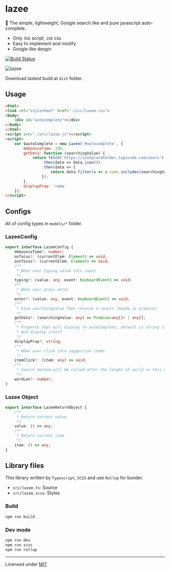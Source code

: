 # lazee
💨 The simple, lightweight, Google search like and pure javascript auto-complete.

- Only `3kb` script, `1kb` css
- Easy to implement and modify
- Google like desgin

[![Build Status](https://travis-ci.org/jinhduong/lazee.svg?branch=master)](https://travis-ci.org/jinhduong/lazee)

![lazee](https://i.imgur.com/ECyhlpu.gif)

Download lastest build at `dist` folder.

## Usage
```html
<html>
<link rel="stylesheet" href="./src/lazee.css">
<body>
    <div id="autocomplete"></div>
</body>
</html>
<script src="./src/lazee.js"></script>
<script>
    var $autoComplete = new Lazee('#autocomplete', {
        debounceTime: 200,
        getData: function (searchingValue) {
            return fetch('https://jsonplaceholder.typicode.com/users')
                .then(data => data.json())
                .then(data => {
                    return data.filter(x => x.name.includes(searchingValue));
                });
        },
        displayProp: 'name'
    });
</script>
```

## Configs
All of config types in `models/*` folder.
### LazeeConfig
```ts
export interface LazeeConfig {
    debounceTime?: number;
    onfocus?: (currentElem: Element) => void;
    outfocus?: (currentElem: Element) => void;
    /**
     * When user typing value into input
     */
    typing?: (value: any, event: KeyboardEvent) => void;
    /**
     * When user press enter
     */
    enter?: (value: any, event: KeyboardEvent) => void;
    /**
     * Give searchingValue then receive a result (maybe is promise) 
     */
    getData?: (searchingValue: any) => Promise<any[]> | any[];
    /**
     * Property that will display to autocomplete, default is string item
     * And display itself
     */
    displayProp?: string;
    /**
     * When user click into suggestion items
     */
    itemClick?: (item: any) => void;
    /**
     * Search method will be called after the lenght of world >= this value
     */
    wordLen?: number;
}
```
### Lazee Object
```ts
export interface LazeeReturnObject {
    /**
     * Return current value
     */
    value: () => any;
    /**
     * Return current item
     */
    item: () => any;
}
```

## Library files
This library written by `Typescript`, `SCSS` and use `Rollup` for bunder.

- `src/lazee.ts`: Source
- `src/lazee.scss`: Styles

### Build 
```sh
npm run build
```

### Dev mode
```sh
npm run dev
npm run scss
npm run rollup
```

---

Licensed under [MIT](http://amsul.ca/MIT)


